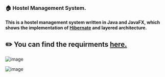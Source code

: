 

### 🏠 Hostel Management System.<br>
#### This is a hostel management system written in Java and JavaFX, which shows the implementation of <a href="https://hibernate.org" target=_blank>Hibernate</a> and layered architecture.<br>

## ✏️ You can find the requirments <a href="https://drive.google.com/file/d/1fye1EKQVQsSnnd7m0utMG2MGf7JZUBuq/view" target=_blank>here.</a><br>

![image](https://user-images.githubusercontent.com/115478137/231370205-efda676e-a0c6-4e01-941c-0bb4c3714169.png "Login Screen.")<br>


![image](https://user-images.githubusercontent.com/115478137/231371696-2c6096e1-6a9b-422a-856d-0253dd98c734.png "Dashboard.")<br>












